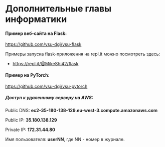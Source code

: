 # Дополнительные главы информатики


#### Пример веб-сайта на Flask: 

https://github.com/vsu-dgi/vsu-flask

Примеры запуска flask-приложения на repl.it можно посмотреть здесь:
- https://repl.it/@MikeShi42/flask


#### Пример на PyTorch: 

https://github.com/vsu-dgi/vsu-pytorch




##### Доступ к удаленному серверу на AWS:

Public DNS:  **ec2-35-180-138-129.eu-west-3.compute.amazonaws.com**

Public IP:  **35.180.138.129**

Private IP: **172.31.44.80**

Имя пользователя: **userNN**, где NN - номер в журнале.

